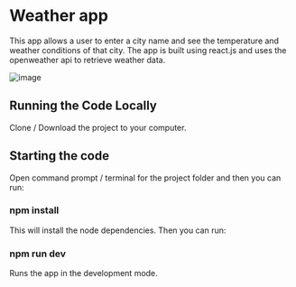 # Weather app

This app allows a user to enter a city name and see the temperature and weather conditions of that city. The app is built using react.js and uses the openweather api 
to retrieve weather data.

![image](https://github.com/johnnyd81/weather-app/assets/95863021/947e8fef-5caf-4e41-9bf8-4737f3da124e)

## Running the Code Locally
Clone / Download the project to your computer.

## Starting the code
Open command prompt / terminal for the project folder and then you can run:

### npm install
This will install the node dependencies. Then you can run:

### npm run dev
Runs the app in the development mode.




